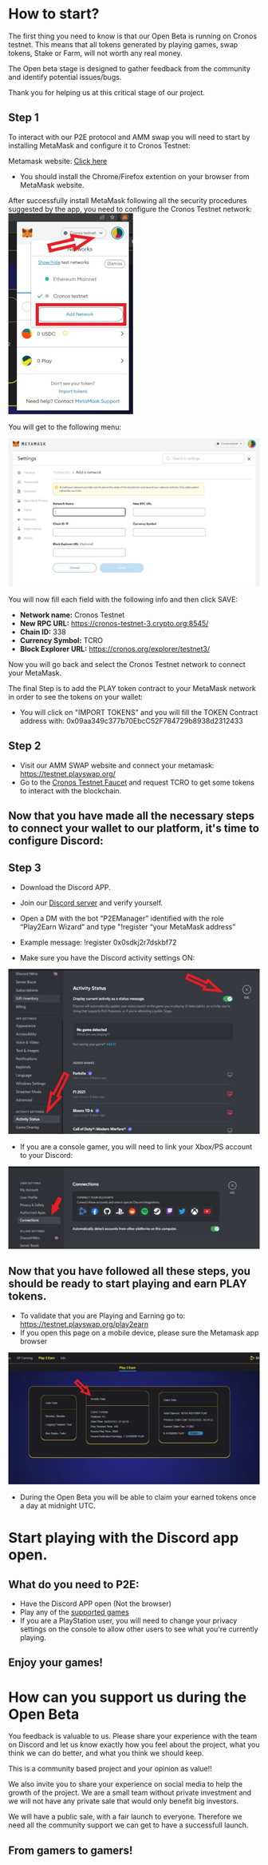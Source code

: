 # How to start?

The first thing you need to know is that our Open Beta is running on Cronos testnet. This means that all tokens generated by playing games, swap tokens, Stake or Farm, will not worth any real money. 

The Open beta stage is designed to gather feedback from the community and identify potential issues/bugs.

Thank you for helping us at this critical stage of our project.


## Step 1

To interact with our P2E protocol and AMM swap you will need to start by installing MetaMask and configure it to Cronos Testnet:

Metamask website: [Click here](https://metamask.io/)
- You should install the Chrome/Firefox extention on your browser from MetaMask website.

After successfully install MetaMask following all the security procedures suggested by the app, you need to configure the Cronos Testnet network:
![](../assets/images/meta1.jpg)

You will get to the following menu:

![](../assets/images/meta2.jpg)

You will now fill each field with the following info and then click SAVE:

- **Network name:** Cronos Testnet
- **New RPC URL:** https://cronos-testnet-3.crypto.org:8545/
- **Chain ID:** 338
- **Currency Symbol:** TCRO
- **Block Explorer URL:** https://cronos.org/explorer/testnet3/

Now you will go back and select the Cronos Testnet network to connect your MetaMask.

The final Step is to add the PLAY token contract to your MetaMask network in order to see the tokens on your wallet:

- You will click on "IMPORT TOKENS" and you will fill the TOKEN Contract address with: 0x09aa349c377b70EbcC52F784729b8938d2312433

## Step 2

- Visit our AMM SWAP website and connect your metamask: https://testnet.playswap.org/
- Go to the [Cronos Testnet Faucet](https://cronos.org/faucet) and request TCRO to get some tokens to interact with the blockchain.



## Now that you have made all the necessary steps to connect your wallet to our platform, it's time to configure Discord:

## Step 3
- Download the Discord APP.
- Join our [Discord server](https://discord.gg/8v7Fd7PG9K) and verify yourself.
- Open a DM with the bot “P2EManager” identified with the role “Play2Earn Wizard” and type "!register “your MetaMask address”
- Example message: !register 0x0sdkj2r7dskbf72


- Make sure you have the Discord activity settings ON:

![](../assets/images/activitydisc.jpg)

- If you are a console gamer, you will need to link your Xbox/PS account to your Discord:

![](../assets/images/connectdisc.jpg)

## Now that you have followed all these steps, you should be ready to start playing and earn PLAY tokens.

- To validate that you are Playing and Earning go to:  https://testnet.playswap.org/play2earn
- If you open this page on a mobile device, please sure the Metamask app browser

![](../assets/images/play2earn.jpg)
- During the Open Beta you will be able to claim your earned tokens once a day at midnight UTC.

# Start playing with the Discord app open.


## What do you need to P2E:

- Have the Discord APP open (Not the browser)
- Play any of the [supported games](https://docs.playswap.org/open-beta/supported-games/) 
- If you are a PlayStation user, you will need to change your privacy settings on the console to allow other users to see what you're currently playing. 

## Enjoy your games!

# How can you support us during the Open Beta

You feedback is valuable to us. Please share your experience with the team on Discord and let us know exactly how you feel about the project, what you think we can do better, and what you think we should keep. 

This is a community based project and your opinion as value!!

We also invite you to share your experience on social media to help the growth of the project. We are a small team without private investment and we will not have any private sale that would only benefit big investors. 

We will have a public sale, with a fair launch to everyone. Therefore we need all the community support we can get to have a successfull launch.

## **From gamers to gamers!**
